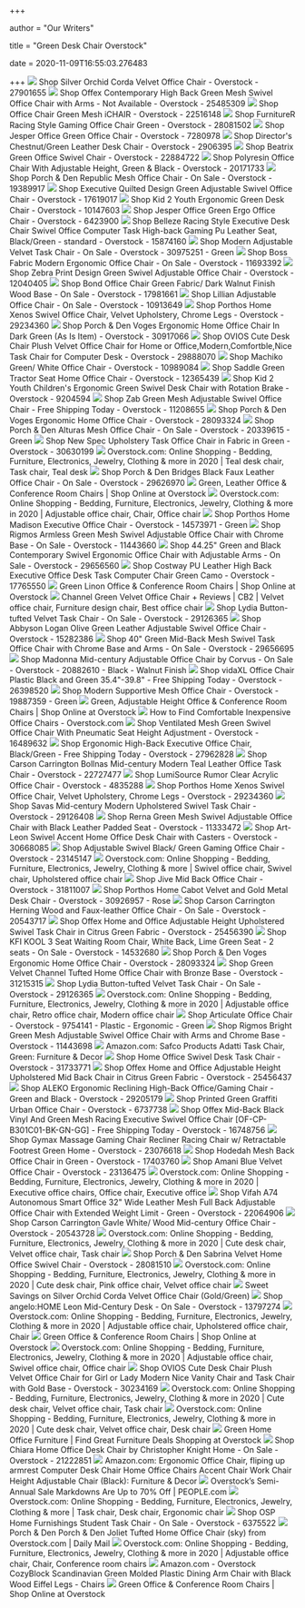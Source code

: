 +++
        
author = "Our Writers"
        
title = "Green Desk Chair Overstock"
        
date = 2020-11-09T16:55:03.276483
        
+++
[ ![](https://ak1.ostkcdn.com/images/products/27901655/M64-FLOCK-Office-Chair-in-Velvet-09d62d25-14c4-4dbe-ba10-7cb016ae0026.jpg)](https://ak1.ostkcdn.com/images/products/27901655/M64-FLOCK-Office-Chair-in-Velvet-09d62d25-14c4-4dbe-ba10-7cb016ae0026.jpg) Shop Silver Orchid Corda Velvet Office Chair - Overstock - 27901655
[ ![](https://ak1.ostkcdn.com/images/products/is/images/direct/705722b2100dab757dc069c4521f300acaa13e44/Offex-Contemporary-High-Back-Green-Mesh-Swivel-Office-Chair-with-Arms.jpg?impolicy=medium)](https://ak1.ostkcdn.com/images/products/is/images/direct/705722b2100dab757dc069c4521f300acaa13e44/Offex-Contemporary-High-Back-Green-Mesh-Swivel-Office-Chair-with-Arms.jpg?impolicy=medium) Shop Offex Contemporary High Back Green Mesh Swivel Office Chair with Arms  - Not Available - Overstock - 25485309
[ ![](https://ak1.ostkcdn.com/images/products/22516148/Office-Chair-Green-Mesh-iCHAIR-e502c52a-81c7-439e-9c16-52c5c0531884_600.jpg?impolicy=medium)](https://ak1.ostkcdn.com/images/products/22516148/Office-Chair-Green-Mesh-iCHAIR-e502c52a-81c7-439e-9c16-52c5c0531884_600.jpg?impolicy=medium) Shop Office Chair Green Mesh iCHAIR - Overstock - 22516148
[ ![](https://ak1.ostkcdn.com/images/products/28081502/FurnitureR-Racing-Style-Gaming-Office-Chair-Green-5225ed0b-c19e-4d0f-ab67-5b83c67ed126_600.jpg?impolicy=medium)](https://ak1.ostkcdn.com/images/products/28081502/FurnitureR-Racing-Style-Gaming-Office-Chair-Green-5225ed0b-c19e-4d0f-ab67-5b83c67ed126_600.jpg?impolicy=medium) Shop FurnitureR Racing Style Gaming Office Chair Green - Overstock -  28081502
[ ![](https://ak1.ostkcdn.com/images/products/7280978/Jesper-Office-Green-Office-Chair-0994b3c4-b69a-4c19-a1f2-4b375b59a792_600.jpg?impolicy=medium)](https://ak1.ostkcdn.com/images/products/7280978/Jesper-Office-Green-Office-Chair-0994b3c4-b69a-4c19-a1f2-4b375b59a792_600.jpg?impolicy=medium) Shop Jesper Office Green Office Chair - Overstock - 7280978
[ ![](https://ak1.ostkcdn.com/images/products/P11076448.jpg?impolicy=medium)](https://ak1.ostkcdn.com/images/products/P11076448.jpg?impolicy=medium) Shop Director's Chestnut/Green Leather Desk Chair - Overstock - 2906395
[ ![](https://ak1.ostkcdn.com/images/products/is/images/direct/f16b4f0e61092d2e0091858e633ffc6ea4357b45/Beatrix-Green-Office-Swivel-Chair.jpg?impolicy=medium)](https://ak1.ostkcdn.com/images/products/is/images/direct/f16b4f0e61092d2e0091858e633ffc6ea4357b45/Beatrix-Green-Office-Swivel-Chair.jpg?impolicy=medium) Shop Beatrix Green Office Swivel Chair - Overstock - 22884722
[ ![](https://ak1.ostkcdn.com/images/products/20171733/Polyresin-Office-Chair-With-Adjustable-Height-Green-Black-9b030850-dcf6-463c-930b-78dd58a38083_600.jpg?impolicy=medium)](https://ak1.ostkcdn.com/images/products/20171733/Polyresin-Office-Chair-With-Adjustable-Height-Green-Black-9b030850-dcf6-463c-930b-78dd58a38083_600.jpg?impolicy=medium) Shop Polyresin Office Chair With Adjustable Height, Green & Black -  Overstock - 20171733
[ ![](https://ak1.ostkcdn.com/images/products/19389917/Porch-Den-Republic-Mesh-Office-Chair-4662a26f-81f0-4a64-abdc-00f761686b37_600.jpg?impolicy=medium)](https://ak1.ostkcdn.com/images/products/19389917/Porch-Den-Republic-Mesh-Office-Chair-4662a26f-81f0-4a64-abdc-00f761686b37_600.jpg?impolicy=medium) Shop Porch & Den Republic Mesh Office Chair - On Sale - Overstock - 19389917
[ ![](https://ak1.ostkcdn.com/images/products/17619017/Executive-Quilted-Design-Green-Adjustable-Swivel-Office-Chair-89278fe5-bf3f-431b-a441-428fa5271e0b_600.jpg?impolicy=medium)](https://ak1.ostkcdn.com/images/products/17619017/Executive-Quilted-Design-Green-Adjustable-Swivel-Office-Chair-89278fe5-bf3f-431b-a441-428fa5271e0b_600.jpg?impolicy=medium) Shop Executive Quilted Design Green Adjustable Swivel Office Chair -  Overstock - 17619017
[ ![](https://ak1.ostkcdn.com/images/products/10147603/Ergonomic-Kids-Memory-Foam-Green-Desk-Chair-62d6affc-3f5a-4b94-9d2e-70db5a4337b4_600.jpg?impolicy=medium)](https://ak1.ostkcdn.com/images/products/10147603/Ergonomic-Kids-Memory-Foam-Green-Desk-Chair-62d6affc-3f5a-4b94-9d2e-70db5a4337b4_600.jpg?impolicy=medium) Shop Kid 2 Youth Ergonomic Green Desk Chair - Overstock - 10147603
[ ![](https://ak1.ostkcdn.com/images/products/6423900/Jesper-Office-Green-Ergo-Office-Chair-4f14111f-6f7b-48b1-ab5d-37f71920f506_600.jpg?impolicy=medium)](https://ak1.ostkcdn.com/images/products/6423900/Jesper-Office-Green-Ergo-Office-Chair-4f14111f-6f7b-48b1-ab5d-37f71920f506_600.jpg?impolicy=medium) Shop Jesper Office Green Ergo Office Chair - Overstock - 6423900
[ ![](https://ak1.ostkcdn.com/images/products/is/images/direct/52d85f753ad1682f6eba187bb9b7e6bcd1b7f218/Belleze-Racing-Style-Executive-Desk-Chair-Swivel-Office-Computer-Task-High-back-Gaming-Pu-Leather-Seat%2C-Black-Green.jpg?impolicy=medium)](https://ak1.ostkcdn.com/images/products/is/images/direct/52d85f753ad1682f6eba187bb9b7e6bcd1b7f218/Belleze-Racing-Style-Executive-Desk-Chair-Swivel-Office-Computer-Task-High-back-Gaming-Pu-Leather-Seat%2C-Black-Green.jpg?impolicy=medium) Shop Belleze Racing Style Executive Desk Chair Swivel Office Computer Task  High-back Gaming Pu Leather Seat, Black/Green - standard - Overstock -  15874160
[ ![](https://ak1.ostkcdn.com/images/products/is/images/direct/930c3974d8ae012c164dd4842fc4d534880086a3/Modern-Adjustable-Velvet-Task-Chair.jpg?impolicy=medium)](https://ak1.ostkcdn.com/images/products/is/images/direct/930c3974d8ae012c164dd4842fc4d534880086a3/Modern-Adjustable-Velvet-Task-Chair.jpg?impolicy=medium) Shop Modern Adjustable Velvet Task Chair - On Sale - Overstock - 30975251 -  Green
[ ![](https://ak1.ostkcdn.com/images/products/11693392/Boss-Fabric-Modern-Ergonomic-Office-Chair-501ceb14-b333-4dbf-8eaf-8012d4b68ec5.jpg)](https://ak1.ostkcdn.com/images/products/11693392/Boss-Fabric-Modern-Ergonomic-Office-Chair-501ceb14-b333-4dbf-8eaf-8012d4b68ec5.jpg) Shop Boss Fabric Modern Ergonomic Office Chair - On Sale - Overstock -  11693392
[ ![](https://ak1.ostkcdn.com/images/products/12040405/Zebra-Print-Design-Green-Swivel-Adjustable-Office-Chair-52633569-5c26-4181-af04-3722691890d4_600.jpg?impolicy=medium)](https://ak1.ostkcdn.com/images/products/12040405/Zebra-Print-Design-Green-Swivel-Adjustable-Office-Chair-52633569-5c26-4181-af04-3722691890d4_600.jpg?impolicy=medium) Shop Zebra Print Design Green Swivel Adjustable Office Chair - Overstock -  12040405
[ ![](https://ak1.ostkcdn.com/images/products/17981661/Bond-Office-Chair-Green-Dark-Walnut-Wood-Base-N-A-95be7bfc-c0bb-4733-ab87-3aa090200f73_600.jpg?impolicy=medium)](https://ak1.ostkcdn.com/images/products/17981661/Bond-Office-Chair-Green-Dark-Walnut-Wood-Base-N-A-95be7bfc-c0bb-4733-ab87-3aa090200f73_600.jpg?impolicy=medium) Shop Bond Office Chair Green Fabric/ Dark Walnut Finish Wood Base - On Sale  - Overstock - 17981661
[ ![](https://ak1.ostkcdn.com/images/products/10913649/Lillian-Adjustable-Office-Chair-4d399b4f-136f-4817-8cd5-8e03ef3440bc_600.jpg?impolicy=medium)](https://ak1.ostkcdn.com/images/products/10913649/Lillian-Adjustable-Office-Chair-4d399b4f-136f-4817-8cd5-8e03ef3440bc_600.jpg?impolicy=medium) Shop Lillian Adjustable Office Chair - On Sale - Overstock - 10913649
[ ![](https://ak1.ostkcdn.com/images/products/is/images/direct/00c889ff826c869ec444c89244fb2022391222d6/Porthos-Home-Xenos-Swivel-Office-Chair%2C-Velvet-Upholstery%2C-Chrome-Legs.jpg)](https://ak1.ostkcdn.com/images/products/is/images/direct/00c889ff826c869ec444c89244fb2022391222d6/Porthos-Home-Xenos-Swivel-Office-Chair%2C-Velvet-Upholstery%2C-Chrome-Legs.jpg) Shop Porthos Home Xenos Swivel Office Chair, Velvet Upholstery, Chrome Legs  - Overstock - 29234360
[ ![](https://ak1.ostkcdn.com/images/products/30917066/Porch-Den-Voges-Ergonomic-Home-Office-Chair-In-Dark-Green-As-Is-Item-446c7e4c-0127-44ff-8672-34d3294215e1_600.jpg?impolicy=medium)](https://ak1.ostkcdn.com/images/products/30917066/Porch-Den-Voges-Ergonomic-Home-Office-Chair-In-Dark-Green-As-Is-Item-446c7e4c-0127-44ff-8672-34d3294215e1_600.jpg?impolicy=medium) Shop Porch & Den Voges Ergonomic Home Office Chair In Dark Green (As Is  Item) - Overstock - 30917066
[ ![](https://ak1.ostkcdn.com/images/products/29888070/OVIOS-Cute-Desk-Chair-Plush-Velvet-Office-Chair-for-Home-or-Office-Modern-Comfortble-Nice-Task-Chair-for-Computer-Desk-5b163ac8-1008-410f-bf59-e3ac895c0bca_600.jpg?impolicy=medium)](https://ak1.ostkcdn.com/images/products/29888070/OVIOS-Cute-Desk-Chair-Plush-Velvet-Office-Chair-for-Home-or-Office-Modern-Comfortble-Nice-Task-Chair-for-Computer-Desk-5b163ac8-1008-410f-bf59-e3ac895c0bca_600.jpg?impolicy=medium) Shop OVIOS Cute Desk Chair Plush Velvet Office Chair for Home or Office,Modern,Comfortble,Nice  Task Chair for Computer Desk - Overstock - 29888070
[ ![](https://ak1.ostkcdn.com/images/products/10989084/Machiko-Office-Chair-Green-White-a5e3f133-4f82-4a39-8836-21c251882bd4_600.jpg?impolicy=medium)](https://ak1.ostkcdn.com/images/products/10989084/Machiko-Office-Chair-Green-White-a5e3f133-4f82-4a39-8836-21c251882bd4_600.jpg?impolicy=medium) Shop Machiko Green/ White Office Chair - Overstock - 10989084
[ ![](https://ak1.ostkcdn.com/images/products/12365439/Saddle-Green-Home-Office-Chair-with-Tractor-Seat-bbdc2ad8-ee85-4611-bc77-7b3a13624887_600.jpg?impolicy=medium)](https://ak1.ostkcdn.com/images/products/12365439/Saddle-Green-Home-Office-Chair-with-Tractor-Seat-bbdc2ad8-ee85-4611-bc77-7b3a13624887_600.jpg?impolicy=medium) Shop Saddle Green Tractor Seat Home Office Chair - Overstock - 12365439
[ ![](https://ak1.ostkcdn.com/images/products/9204594/Kids-2-Youth-Kids-Adjustable-Ergonomic-Swivel-Chair-ca0553ea-3c17-4c65-bb4b-3f67b8ba0623_600.jpg?impolicy=medium)](https://ak1.ostkcdn.com/images/products/9204594/Kids-2-Youth-Kids-Adjustable-Ergonomic-Swivel-Chair-ca0553ea-3c17-4c65-bb4b-3f67b8ba0623_600.jpg?impolicy=medium) Shop Kid 2 Youth Children's Ergonomic Green Swivel Desk Chair with Rotation  Brake - Overstock - 9204594
[ ![](https://ak1.ostkcdn.com/images/products/11208655/Zab-Green-Mesh-Adjustable-Swivel-Office-Chair-6bb46aaf-d72f-4a2b-9b68-ee719781e8d5_600.jpg?impolicy=medium)](https://ak1.ostkcdn.com/images/products/11208655/Zab-Green-Mesh-Adjustable-Swivel-Office-Chair-6bb46aaf-d72f-4a2b-9b68-ee719781e8d5_600.jpg?impolicy=medium) Shop Zab Green Mesh Adjustable Swivel Office Chair - Free Shipping Today -  Overstock - 11208655
[ ![](https://ak1.ostkcdn.com/images/products/is/images/direct/fa27431be5f5850e1d9e1d5adbbda2fa9962445a/Porch-%26-Den-Voges-Ergonomic-Home-Office-Chair.jpg)](https://ak1.ostkcdn.com/images/products/is/images/direct/fa27431be5f5850e1d9e1d5adbbda2fa9962445a/Porch-%26-Den-Voges-Ergonomic-Home-Office-Chair.jpg) Shop Porch & Den Voges Ergonomic Home Office Chair - Overstock - 28093324
[ ![](https://ak1.ostkcdn.com/images/products/is/images/direct/ff3ac62178659153558342676a129bfc954ad354/Porch-%26-Den-Alturas-Mesh-Office-Chair.jpg?impolicy=medium)](https://ak1.ostkcdn.com/images/products/is/images/direct/ff3ac62178659153558342676a129bfc954ad354/Porch-%26-Den-Alturas-Mesh-Office-Chair.jpg?impolicy=medium) Shop Porch & Den Alturas Mesh Office Chair - On Sale - Overstock - 20339615  - Green
[ ![](https://ak1.ostkcdn.com/images/products/30630199/New-Spec-Upholstery-Task-Office-Chair-In-Fabric-In-Green-N-A-65b3b818-2200-4d59-a88c-64205e833327_600.jpg?impolicy=medium)](https://ak1.ostkcdn.com/images/products/30630199/New-Spec-Upholstery-Task-Office-Chair-In-Fabric-In-Green-N-A-65b3b818-2200-4d59-a88c-64205e833327_600.jpg?impolicy=medium) Shop New Spec Upholstery Task Office Chair in Fabric in Green - Overstock -  30630199
[ ![](https://i.pinimg.com/474x/fa/f9/a1/faf9a1c713fa8b3dfb9d770e092f69c2.jpg)](https://i.pinimg.com/474x/fa/f9/a1/faf9a1c713fa8b3dfb9d770e092f69c2.jpg) Overstock.com: Online Shopping - Bedding, Furniture, Electronics, Jewelry,  Clothing & more in 2020 | Teal desk chair, Task chair, Teal desk
[ ![](https://ak1.ostkcdn.com/images/products/29626970/Milton-Green-Stars-Faux-Leather-Office-Chair-Black-e03f52b0-3c11-4e67-9a9a-2b55d38e8f21_600.jpg?impolicy=medium)](https://ak1.ostkcdn.com/images/products/29626970/Milton-Green-Stars-Faux-Leather-Office-Chair-Black-e03f52b0-3c11-4e67-9a9a-2b55d38e8f21_600.jpg?impolicy=medium) Shop Porch & Den Bridges Black Faux Leather Office Chair - On Sale -  Overstock - 29626970
[ ![](https://ak1.ostkcdn.com/images/products/is/images/direct/0eb455895eee6dc028d8529a62f8affa49246350/OVIOS-Office-Chair%2CVelvet-Accent-Chair%2CHome-Office-or-Conference.Swivel-Desk-Chair.jpg?imwidth=200&impolicy=medium)](https://ak1.ostkcdn.com/images/products/is/images/direct/0eb455895eee6dc028d8529a62f8affa49246350/OVIOS-Office-Chair%2CVelvet-Accent-Chair%2CHome-Office-or-Conference.Swivel-Desk-Chair.jpg?imwidth=200&impolicy=medium) Green, Leather Office & Conference Room Chairs | Shop Online at Overstock
[ ![](https://i.pinimg.com/originals/8e/73/e2/8e73e2ffe119b332c8f0f3176f70692c.jpg)](https://i.pinimg.com/originals/8e/73/e2/8e73e2ffe119b332c8f0f3176f70692c.jpg) Overstock.com: Online Shopping - Bedding, Furniture, Electronics, Jewelry,  Clothing & more in 2020 | Adjustable office chair, Chair, Office chair
[ ![](https://ak1.ostkcdn.com/images/products/is/images/direct/c75de230ccf636a681fe16082f3f755a52e0b4e9/Porthos-Home-Madison-Executive-Office-Chair.jpg?impolicy=medium)](https://ak1.ostkcdn.com/images/products/is/images/direct/c75de230ccf636a681fe16082f3f755a52e0b4e9/Porthos-Home-Madison-Executive-Office-Chair.jpg?impolicy=medium) Shop Porthos Home Madison Executive Office Chair - Overstock - 14573971 -  Green
[ ![](https://ak1.ostkcdn.com/images/products/11443660/Rigmos-Armless-Green-Mesh-Swivel-Adjustable-Office-Chair-with-Chrome-Base-0c71d029-13c1-4789-979c-e8d3dd38310d_600.jpg?impolicy=medium)](https://ak1.ostkcdn.com/images/products/11443660/Rigmos-Armless-Green-Mesh-Swivel-Adjustable-Office-Chair-with-Chrome-Base-0c71d029-13c1-4789-979c-e8d3dd38310d_600.jpg?impolicy=medium) Shop Rigmos Armless Green Mesh Swivel Adjustable Office Chair with Chrome  Base - On Sale - Overstock - 11443660
[ ![](https://ak1.ostkcdn.com/images/products/is/images/direct/7102ee7c902cb367e3e06abd4f21592b66593c3f/43.500%22-Green-Mid-Back-Mesh-Multifunction-Executive-Swivel-Ergonomic-Office-Chair-with-Adjustable-Arms.jpg?impolicy=medium)](https://ak1.ostkcdn.com/images/products/is/images/direct/7102ee7c902cb367e3e06abd4f21592b66593c3f/43.500%22-Green-Mid-Back-Mesh-Multifunction-Executive-Swivel-Ergonomic-Office-Chair-with-Adjustable-Arms.jpg?impolicy=medium) Shop 44.25" Green and Black Contemporary Swivel Ergonomic Office Chair with  Adjustable Arms - On Sale - Overstock - 29656560
[ ![](https://ak1.ostkcdn.com/images/products/is/images/direct/647d946dfdee8d3c21c7a6f6fe3cffb18a0aec0e/Costway-PU-Leather-High-Back-Executive-Office-Desk-Task-Computer-Chair-Green-Camo.jpg?impolicy=medium)](https://ak1.ostkcdn.com/images/products/is/images/direct/647d946dfdee8d3c21c7a6f6fe3cffb18a0aec0e/Costway-PU-Leather-High-Back-Executive-Office-Desk-Task-Computer-Chair-Green-Camo.jpg?impolicy=medium) Shop Costway PU Leather High Back Executive Office Desk Task Computer Chair  Green Camo - Overstock - 17765550
[ ![](https://ak1.ostkcdn.com/images/products/20229416/Pamela-Office-Chair-d68ac77f-5c85-4ce6-802b-9e4c27237419_600.jpg?imwidth=480&impolicy=medium)](https://ak1.ostkcdn.com/images/products/20229416/Pamela-Office-Chair-d68ac77f-5c85-4ce6-802b-9e4c27237419_600.jpg?imwidth=480&impolicy=medium) Green Linon Office & Conference Room Chairs | Shop Online at Overstock
[ ![](https://i.pinimg.com/736x/67/41/12/674112a0a564cd1734c4812cc69047f9.jpg)](https://i.pinimg.com/736x/67/41/12/674112a0a564cd1734c4812cc69047f9.jpg) Channel Green Velvet Office Chair + Reviews | CB2 | Velvet office chair,  Furniture design chair, Best office chair
[ ![](https://ak1.ostkcdn.com/images/products/is/images/direct/244bc7eec62678971e921e61cd588d883d8373ef/Lydia-Task-Chair.jpg?impolicy=medium)](https://ak1.ostkcdn.com/images/products/is/images/direct/244bc7eec62678971e921e61cd588d883d8373ef/Lydia-Task-Chair.jpg?impolicy=medium) Shop Lydia Button-tufted Velvet Task Chair - On Sale - Overstock - 29126365
[ ![](https://ak1.ostkcdn.com/images/products/15282386/Abbyson-Logan-Olive-Green-Leather-Adjustable-Swivel-Office-Chair-d2843013-9ab6-4a4a-8304-31ce3b1a0fa7_600.jpg?impolicy=medium)](https://ak1.ostkcdn.com/images/products/15282386/Abbyson-Logan-Olive-Green-Leather-Adjustable-Swivel-Office-Chair-d2843013-9ab6-4a4a-8304-31ce3b1a0fa7_600.jpg?impolicy=medium) Shop Abbyson Logan Olive Green Leather Adjustable Swivel Office Chair -  Overstock - 15282386
[ ![](https://ak1.ostkcdn.com/images/products/is/images/direct/3d4cd85ab24d48bbd9cd10ec1cdd7b9e637f78a6/40%22-Green-Mesh-Elegant-Mid-Back-Design-Swivel-Comfortable-Office-Chair-with-Chrome-Base-and-Arms.jpg?impolicy=medium)](https://ak1.ostkcdn.com/images/products/is/images/direct/3d4cd85ab24d48bbd9cd10ec1cdd7b9e637f78a6/40%22-Green-Mesh-Elegant-Mid-Back-Design-Swivel-Comfortable-Office-Chair-with-Chrome-Base-and-Arms.jpg?impolicy=medium) Shop 40" Green Mid-Back Mesh Swivel Task Office Chair with Chrome Base and  Arms - On Sale - Overstock - 29656695
[ ![](https://ak1.ostkcdn.com/images/products/is/images/direct/26bede66cb26dbf992866f2e1309c0dcc9cb2820/Madonna-Mid-century-Adjustable-Office-Chair-by-Corvus.jpg?impolicy=medium)](https://ak1.ostkcdn.com/images/products/is/images/direct/26bede66cb26dbf992866f2e1309c0dcc9cb2820/Madonna-Mid-century-Adjustable-Office-Chair-by-Corvus.jpg?impolicy=medium) Shop Madonna Mid-century Adjustable Office Chair by Corvus - On Sale -  Overstock - 20882610 - Black - Walnut Finish
[ ![](https://ak1.ostkcdn.com/images/products/is/images/direct/cd3d8e117a5f7c7cf5dcfb5c6d97f1bd85a29bda/vidaXL-Office-Chair-Plastic-Black-and-Green-35.4%22-39.8%22.jpg?impolicy=medium)](https://ak1.ostkcdn.com/images/products/is/images/direct/cd3d8e117a5f7c7cf5dcfb5c6d97f1bd85a29bda/vidaXL-Office-Chair-Plastic-Black-and-Green-35.4%22-39.8%22.jpg?impolicy=medium) Shop vidaXL Office Chair Plastic Black and Green 35.4"-39.8" - Free  Shipping Today - Overstock - 26398520
[ ![](https://ak1.ostkcdn.com/images/products/19887359/Rainbow-Fabric-Lumbar-Support-Height-Adjustable-Office-Chair-d1b560ea-70da-4349-b720-0d3ae2c6a473_600.jpg?impolicy=medium)](https://ak1.ostkcdn.com/images/products/19887359/Rainbow-Fabric-Lumbar-Support-Height-Adjustable-Office-Chair-d1b560ea-70da-4349-b720-0d3ae2c6a473_600.jpg?impolicy=medium) Shop Modern Supportive Mesh Office Chair - Overstock - 19887359 - Green
[ ![](https://ak1.ostkcdn.com/images/products/19468713/Safavieh-Ember-Office-Chair-27.2-x-26.4-x-31.5-1abb3aad-40ca-4449-8762-4a0901f2aaf7_1000.jpg?imwidth=400&impolicy=medium)](https://ak1.ostkcdn.com/images/products/19468713/Safavieh-Ember-Office-Chair-27.2-x-26.4-x-31.5-1abb3aad-40ca-4449-8762-4a0901f2aaf7_1000.jpg?imwidth=400&impolicy=medium) Green, Adjustable Height Office & Conference Room Chairs | Shop Online at  Overstock
[ ![](https://guides.overstock.com/wp-content/uploads/2017/04/pin-60.jpg)](https://guides.overstock.com/wp-content/uploads/2017/04/pin-60.jpg) How to Find Comfortable Inexpensive Office Chairs - Overstock.com
[ ![](https://ak1.ostkcdn.com/images/products/16489632/Ventilated-Mesh-Green-Swivel-Office-Chair-With-Pneumatic-Seat-Height-Adjustment-4216fd09-9751-4aeb-ab17-33cade6fcdf4_600.jpg?impolicy=medium)](https://ak1.ostkcdn.com/images/products/16489632/Ventilated-Mesh-Green-Swivel-Office-Chair-With-Pneumatic-Seat-Height-Adjustment-4216fd09-9751-4aeb-ab17-33cade6fcdf4_600.jpg?impolicy=medium) Shop Ventilated Mesh Green Swivel Office Chair With Pneumatic Seat Height  Adjustment - Overstock - 16489632
[ ![](https://ak1.ostkcdn.com/images/products/27962828/Ergonomic-High-Back-Executive-Office-Chair-Black-Green-8ae75afa-e622-451e-8614-98f3691e6f8e_600.jpg?impolicy=medium)](https://ak1.ostkcdn.com/images/products/27962828/Ergonomic-High-Back-Executive-Office-Chair-Black-Green-8ae75afa-e622-451e-8614-98f3691e6f8e_600.jpg?impolicy=medium) Shop Ergonomic High-Back Executive Office Chair, Black/Green - Free  Shipping Today - Overstock - 27962828
[ ![](https://ak1.ostkcdn.com/images/products/is/images/direct/249d50fec51b75124562642864da8ad462759e6b/Carson-Carrington-Bollnas-Mid-century-Modern-Teal-Leather-Office-Task-Chair.jpg?impolicy=medium)](https://ak1.ostkcdn.com/images/products/is/images/direct/249d50fec51b75124562642864da8ad462759e6b/Carson-Carrington-Bollnas-Mid-century-Modern-Teal-Leather-Office-Task-Chair.jpg?impolicy=medium) Shop Carson Carrington Bollnas Mid-century Modern Teal Leather Office Task  Chair - Overstock - 22727477
[ ![](https://ak1.ostkcdn.com/images/products/4835288/LumiSource-Rumor-Clear-Acrylic-Office-Chair-N-A-81ca96fa-1e37-4e54-b59e-5e6a3bedd6e3.jpg)](https://ak1.ostkcdn.com/images/products/4835288/LumiSource-Rumor-Clear-Acrylic-Office-Chair-N-A-81ca96fa-1e37-4e54-b59e-5e6a3bedd6e3.jpg) Shop LumiSource Rumor Clear Acrylic Office Chair - Overstock - 4835288
[ ![](https://ak1.ostkcdn.com/images/products/is/images/direct/5f23aac7d042ddab49215dcdd9f0f274b44b3d63/Porthos-Home-Xenos-Swivel-Office-Chair%2C-Velvet-Upholstery%2C-Chrome-Legs.jpg?impolicy=medium)](https://ak1.ostkcdn.com/images/products/is/images/direct/5f23aac7d042ddab49215dcdd9f0f274b44b3d63/Porthos-Home-Xenos-Swivel-Office-Chair%2C-Velvet-Upholstery%2C-Chrome-Legs.jpg?impolicy=medium) Shop Porthos Home Xenos Swivel Office Chair, Velvet Upholstery, Chrome Legs  - Overstock - 29234360
[ ![](https://ak1.ostkcdn.com/images/products/is/images/direct/049f9697f88726774a4e4cf199457d8a454c6aa9/Savas-Task-Chair.jpg)](https://ak1.ostkcdn.com/images/products/is/images/direct/049f9697f88726774a4e4cf199457d8a454c6aa9/Savas-Task-Chair.jpg) Shop Savas Mid-century Modern Upholstered Swivel Task Chair - Overstock -  29126408
[ ![](https://ak1.ostkcdn.com/images/products/11333472/Rerna-Green-Mesh-Swivel-Adjustable-Office-Chair-with-Black-Leather-Padded-Seat-83ac8f50-6a10-4fdb-a7d4-f353d20f5f11_600.jpg?impolicy=medium)](https://ak1.ostkcdn.com/images/products/11333472/Rerna-Green-Mesh-Swivel-Adjustable-Office-Chair-with-Black-Leather-Padded-Seat-83ac8f50-6a10-4fdb-a7d4-f353d20f5f11_600.jpg?impolicy=medium) Shop Rerna Green Mesh Swivel Adjustable Office Chair with Black Leather  Padded Seat - Overstock - 11333472
[ ![](https://ak1.ostkcdn.com/images/products/is/images/direct/40b5e17f601af1febfabe20755ac151f409dbf1a/Art-Leon-Swivel-Accent-Home-Office-Desk-Chair-with-Casters.jpg?impolicy=medium)](https://ak1.ostkcdn.com/images/products/is/images/direct/40b5e17f601af1febfabe20755ac151f409dbf1a/Art-Leon-Swivel-Accent-Home-Office-Desk-Chair-with-Casters.jpg?impolicy=medium) Shop Art-Leon Swivel Accent Home Office Desk Chair with Casters - Overstock  - 30668085
[ ![](https://ak1.ostkcdn.com/images/products/23145147/Adjustable-Swivel-Black-Green-Gaming-Office-Chair-cc6525da-3e36-4d24-ac71-559fcf08867c_600.jpg?impolicy=medium)](https://ak1.ostkcdn.com/images/products/23145147/Adjustable-Swivel-Black-Green-Gaming-Office-Chair-cc6525da-3e36-4d24-ac71-559fcf08867c_600.jpg?impolicy=medium) Shop Adjustable Swivel Black/ Green Gaming Office Chair - Overstock -  23145147
[ ![](https://i.pinimg.com/originals/f6/99/f0/f699f0f9e18102a8f497b5467e770ff5.png)](https://i.pinimg.com/originals/f6/99/f0/f699f0f9e18102a8f497b5467e770ff5.png) Overstock.com: Online Shopping - Bedding, Furniture, Electronics, Jewelry,  Clothing & more | Swivel office chair, Swivel chair, Upholstered office  chair
[ ![](https://ak1.ostkcdn.com/images/products/is/images/direct/c99ef71a346a704bfb171999106f2c565b4aa0b7/Jive-Mid-Back-Office-Chair.jpg?impolicy=medium)](https://ak1.ostkcdn.com/images/products/is/images/direct/c99ef71a346a704bfb171999106f2c565b4aa0b7/Jive-Mid-Back-Office-Chair.jpg?impolicy=medium) Shop Jive Mid Back Office Chair - Overstock - 31811007
[ ![](https://ak1.ostkcdn.com/images/products/30926957/Porthos-Home-Cabot-Velvet-Desk-Chairs-Circular-Back-And-Gold-Legs-61a95ed1-4b32-4a8d-954d-d6118b8f99f2_600.jpg?impolicy=medium)](https://ak1.ostkcdn.com/images/products/30926957/Porthos-Home-Cabot-Velvet-Desk-Chairs-Circular-Back-And-Gold-Legs-61a95ed1-4b32-4a8d-954d-d6118b8f99f2_600.jpg?impolicy=medium) Shop Porthos Home Cabot Velvet and Gold Metal Desk Chair - Overstock -  30926957 - Rose
[ ![](https://ak1.ostkcdn.com/images/products/20543717/Carson-Carrington-Herning-Wood-and-Faux-leather-Office-Chair-49236f93-749d-4ff4-a744-d484a10ebeaf_600.jpg?impolicy=medium)](https://ak1.ostkcdn.com/images/products/20543717/Carson-Carrington-Herning-Wood-and-Faux-leather-Office-Chair-49236f93-749d-4ff4-a744-d484a10ebeaf_600.jpg?impolicy=medium) Shop Carson Carrington Herning Wood and Faux-leather Office Chair - On Sale  - Overstock - 20543717
[ ![](https://ak1.ostkcdn.com/images/products/is/images/direct/57d557f478c5abab7a43ac50e0425700cb851674/Offex-Home-and-Office-Adjustable-Height-Upholstered-Swivel-Task-Chair-in-Citrus-Green-Fabric.jpg?impolicy=medium)](https://ak1.ostkcdn.com/images/products/is/images/direct/57d557f478c5abab7a43ac50e0425700cb851674/Offex-Home-and-Office-Adjustable-Height-Upholstered-Swivel-Task-Chair-in-Citrus-Green-Fabric.jpg?impolicy=medium) Shop Offex Home and Office Adjustable Height Upholstered Swivel Task Chair  in Citrus Green Fabric - Overstock - 25456390
[ ![](https://ak1.ostkcdn.com/images/products/14532680/KOOL-3-Seat-Beam-Seating-White-Back-Lime-Green-Seat-c0c35e12-3bec-42f2-b51b-f248bc9c5a57_600.jpg?impolicy=medium)](https://ak1.ostkcdn.com/images/products/14532680/KOOL-3-Seat-Beam-Seating-White-Back-Lime-Green-Seat-c0c35e12-3bec-42f2-b51b-f248bc9c5a57_600.jpg?impolicy=medium) Shop KFI KOOL 3 Seat Waiting Room Chair, White Back, Lime Green Seat - 2  seats - On Sale - Overstock - 14532680
[ ![](https://ak1.ostkcdn.com/images/products/is/images/direct/83ff7a76fddad0027664ecd4e68f2ec4cf416c45/FurnitureR-Home-Office-Ergonomic-Task-Chair.jpg)](https://ak1.ostkcdn.com/images/products/is/images/direct/83ff7a76fddad0027664ecd4e68f2ec4cf416c45/FurnitureR-Home-Office-Ergonomic-Task-Chair.jpg) Shop Porch & Den Voges Ergonomic Home Office Chair - Overstock - 28093324
[ ![](https://ak1.ostkcdn.com/images/products/is/images/direct/54d85fbefbac8970b3a0aa5379018c9c4c145e08/Green-Velvet-Channel-Tufted-Home-Office-Chair-with-Bronze-Base.jpg?impolicy=medium)](https://ak1.ostkcdn.com/images/products/is/images/direct/54d85fbefbac8970b3a0aa5379018c9c4c145e08/Green-Velvet-Channel-Tufted-Home-Office-Chair-with-Bronze-Base.jpg?impolicy=medium) Shop Green Velvet Channel Tufted Home Office Chair with Bronze Base -  Overstock - 31215315
[ ![](https://ak1.ostkcdn.com/images/products/is/images/direct/8f382e4a909a5824a1975d2a1fb3ee52917c63e0/Lydia-Task-Chair.jpg?impolicy=medium)](https://ak1.ostkcdn.com/images/products/is/images/direct/8f382e4a909a5824a1975d2a1fb3ee52917c63e0/Lydia-Task-Chair.jpg?impolicy=medium) Shop Lydia Button-tufted Velvet Task Chair - On Sale - Overstock - 29126365
[ ![](https://i.pinimg.com/736x/a8/fa/8e/a8fa8e1d77abaf8e06cc5e1e04eed248.jpg)](https://i.pinimg.com/736x/a8/fa/8e/a8fa8e1d77abaf8e06cc5e1e04eed248.jpg) Overstock.com: Online Shopping - Bedding, Furniture, Electronics, Jewelry,  Clothing & more in 2020 | Adjustable office chair, Retro office chair,  Modern office chair
[ ![](https://ak1.ostkcdn.com/images/products/9754141/Articulate-Office-Chair-c5c9dbb2-0e98-473d-b590-b014268979e4_600.jpg?impolicy=medium)](https://ak1.ostkcdn.com/images/products/9754141/Articulate-Office-Chair-c5c9dbb2-0e98-473d-b590-b014268979e4_600.jpg?impolicy=medium) Shop Articulate Office Chair - Overstock - 9754141 - Plastic - Ergonomic -  Green
[ ![](https://ak1.ostkcdn.com/images/products/11443698/Rigmos-Bright-Green-Mesh-Adjustable-Swivel-Office-Chair-with-Arms-and-Chrome-Base-a69338ae-9063-4c52-925b-8a45a197c5fb_600.jpg?impolicy=medium)](https://ak1.ostkcdn.com/images/products/11443698/Rigmos-Bright-Green-Mesh-Adjustable-Swivel-Office-Chair-with-Arms-and-Chrome-Base-a69338ae-9063-4c52-925b-8a45a197c5fb_600.jpg?impolicy=medium) Shop Rigmos Bright Green Mesh Adjustable Swivel Office Chair with Arms and  Chrome Base - Overstock - 11443698
[ ![](https://images-na.ssl-images-amazon.com/images/I/71LVCbBTHfL._AC_SL1500_.jpg)](https://images-na.ssl-images-amazon.com/images/I/71LVCbBTHfL._AC_SL1500_.jpg) Amazon.com: Safco Products Adatti Task Chair, Green: Furniture & Decor
[ ![](https://ak1.ostkcdn.com/images/products/is/images/direct/679f156b411538bb3f8f534814f2d41947d6f0d2/Home-Office-Swivel-Desk-Task-Chair.jpg?impolicy=medium)](https://ak1.ostkcdn.com/images/products/is/images/direct/679f156b411538bb3f8f534814f2d41947d6f0d2/Home-Office-Swivel-Desk-Task-Chair.jpg?impolicy=medium) Shop Home Office Swivel Desk Task Chair - Overstock - 31733771
[ ![](https://ak1.ostkcdn.com/images/products/is/images/direct/b05a8d7dcf0ec8647901d71c6e0dab61bce74699/Offex-Home-and-Office-Adjustable-Height-Upholstered-Mid-Back-Chair-in-Citrus-Green-Fabric.jpg?impolicy=medium)](https://ak1.ostkcdn.com/images/products/is/images/direct/b05a8d7dcf0ec8647901d71c6e0dab61bce74699/Offex-Home-and-Office-Adjustable-Height-Upholstered-Mid-Back-Chair-in-Citrus-Green-Fabric.jpg?impolicy=medium) Shop Offex Home and Office Adjustable Height Upholstered Mid Back Chair in  Citrus Green Fabric - Overstock - 25456437
[ ![](https://ak1.ostkcdn.com/images/products/29205179/ALEKO-Ergonomic-Reclining-High-Back-Office-Gaming-Chair-Green-and-Black-0b60344f-43bd-41c1-86fb-f5bf1a174355_600.jpg?impolicy=medium)](https://ak1.ostkcdn.com/images/products/29205179/ALEKO-Ergonomic-Reclining-High-Back-Office-Gaming-Chair-Green-and-Black-0b60344f-43bd-41c1-86fb-f5bf1a174355_600.jpg?impolicy=medium) Shop ALEKO Ergonomic Reclining High-Back Office/Gaming Chair - Green and  Black - Overstock - 29205179
[ ![](https://ak1.ostkcdn.com/images/products/79/787/P14283314.jpg)](https://ak1.ostkcdn.com/images/products/79/787/P14283314.jpg) Shop Printed Green Graffiti Urban Office Chair - Overstock - 6737738
[ ![](https://ak1.ostkcdn.com/images/products/16748756/Offex-Mid-Back-Black-Vinyl-And-Green-Mesh-Racing-Executive-Swivel-Office-Chair-OF-CP-B301C01-BK-GN-GG-f11407b5-1203-43ca-96bb-aa790c2b0c1a_600.jpg?impolicy=medium)](https://ak1.ostkcdn.com/images/products/16748756/Offex-Mid-Back-Black-Vinyl-And-Green-Mesh-Racing-Executive-Swivel-Office-Chair-OF-CP-B301C01-BK-GN-GG-f11407b5-1203-43ca-96bb-aa790c2b0c1a_600.jpg?impolicy=medium) Shop Offex Mid-Back Black Vinyl And Green Mesh Racing Executive Swivel  Office Chair [OF-CP-B301C01-BK-GN-GG] - Free Shipping Today - Overstock -  16748756
[ ![](https://ak1.ostkcdn.com/images/products/is/images/direct/f65bc95eca1c965e8d8c0a9eebe058f10053a0ce/Gymax-Office-Home-Racing-Style-Executive-High-Back-Gaming-Chair-W--Ottoman.jpg?impolicy=medium)](https://ak1.ostkcdn.com/images/products/is/images/direct/f65bc95eca1c965e8d8c0a9eebe058f10053a0ce/Gymax-Office-Home-Racing-Style-Executive-High-Back-Gaming-Chair-W--Ottoman.jpg?impolicy=medium) Shop Gymax Massage Gaming Chair Recliner Racing Chair w/ Retractable  Footrest Green Home - Overstock - 23076618
[ ![](https://ak1.ostkcdn.com/images/products/17403760/Hodedah-Mesh-Back-Office-Chair-in-Green-f62ddf4a-f611-4f81-9c56-573adbbe506e_600.jpg?impolicy=medium)](https://ak1.ostkcdn.com/images/products/17403760/Hodedah-Mesh-Back-Office-Chair-in-Green-f62ddf4a-f611-4f81-9c56-573adbbe506e_600.jpg?impolicy=medium) Shop Hodedah Mesh Back Office Chair in Green - Overstock - 17403760
[ ![](https://ak1.ostkcdn.com/images/products/23136475/Amani-Blue-Velvet-Office-Chair-with-Golden-Metal-Base-6f7b0642-9037-4388-9166-673743b9882b.jpg)](https://ak1.ostkcdn.com/images/products/23136475/Amani-Blue-Velvet-Office-Chair-with-Golden-Metal-Base-6f7b0642-9037-4388-9166-673743b9882b.jpg) Shop Amani Blue Velvet Office Chair - Overstock - 23136475
[ ![](https://i.pinimg.com/originals/39/8b/6e/398b6e14f663e309ea9dbe66a8f316c3.png)](https://i.pinimg.com/originals/39/8b/6e/398b6e14f663e309ea9dbe66a8f316c3.png) Overstock.com: Online Shopping - Bedding, Furniture, Electronics, Jewelry,  Clothing & more in 2020 | Executive office chairs, Office chair, Executive  office
[ ![](https://ak1.ostkcdn.com/images/products/is/images/direct/7c97421d84585aa66c4aef6494be389e0e7930de/Vifah-A74-Autonomous-Smart-Office-32%22-Wide-Leather-Mesh-Full-Back-Adjustable-Office-Chair-with-Extended-Weight-Limit.jpg?impolicy=medium)](https://ak1.ostkcdn.com/images/products/is/images/direct/7c97421d84585aa66c4aef6494be389e0e7930de/Vifah-A74-Autonomous-Smart-Office-32%22-Wide-Leather-Mesh-Full-Back-Adjustable-Office-Chair-with-Extended-Weight-Limit.jpg?impolicy=medium) Shop Vifah A74 Autonomous Smart Office 32" Wide Leather Mesh Full Back  Adjustable Office Chair with Extended Weight Limit - Green - Overstock -  22064906
[ ![](https://ak1.ostkcdn.com/images/products/is/images/direct/eed16a01e6bfc9615846ba8d7c247d3ed6bdffb7/Carson-Carrington-Gavle-White--Wood-Mid-century-Office-Chair.jpg)](https://ak1.ostkcdn.com/images/products/is/images/direct/eed16a01e6bfc9615846ba8d7c247d3ed6bdffb7/Carson-Carrington-Gavle-White--Wood-Mid-century-Office-Chair.jpg) Shop Carson Carrington Gavle White/ Wood Mid-century Office Chair -  Overstock - 20543728
[ ![](https://i.pinimg.com/736x/bb/bf/0a/bbbf0ac6d0bbe021ccacd041cb4a2714.jpg)](https://i.pinimg.com/736x/bb/bf/0a/bbbf0ac6d0bbe021ccacd041cb4a2714.jpg) Overstock.com: Online Shopping - Bedding, Furniture, Electronics, Jewelry,  Clothing & more in 2020 | Cute desk chair, Velvet office chair, Task chair
[ ![](https://ak1.ostkcdn.com/images/products/is/images/direct/255e318957c6e7b39c8fffe3f7014954dc07edbe/Porch-%26-Den-Sabrina-Velvet-Home-Office-Swivel-Chair.jpg?impolicy=medium)](https://ak1.ostkcdn.com/images/products/is/images/direct/255e318957c6e7b39c8fffe3f7014954dc07edbe/Porch-%26-Den-Sabrina-Velvet-Home-Office-Swivel-Chair.jpg?impolicy=medium) Shop Porch & Den Sabrina Velvet Home Office Swivel Chair - Overstock -  28081510
[ ![](https://i.pinimg.com/736x/8e/d0/ef/8ed0ef2c15c7db1a3b61bbf0c2421060.jpg)](https://i.pinimg.com/736x/8e/d0/ef/8ed0ef2c15c7db1a3b61bbf0c2421060.jpg) Overstock.com: Online Shopping - Bedding, Furniture, Electronics, Jewelry,  Clothing & more in 2020 | Cute desk chair, Pink office chair, Velvet office  chair
[ ![](https://images.prod.meredith.com/product/a71b23d1891a322b4c054aeb656c7c6f/1577095398711/l/m64-flock-office-chair-in-velvet-gold-green)](https://images.prod.meredith.com/product/a71b23d1891a322b4c054aeb656c7c6f/1577095398711/l/m64-flock-office-chair-in-velvet-gold-green) Sweet Savings on Silver Orchid Corda Velvet Office Chair (Gold/Green)
[ ![](https://ak1.ostkcdn.com/images/products/13797274/angelo-HOME-Leon-Mid-Century-Desk-730cdbdc-d799-46ab-939d-8b9683a344ee_1000.jpg)](https://ak1.ostkcdn.com/images/products/13797274/angelo-HOME-Leon-Mid-Century-Desk-730cdbdc-d799-46ab-939d-8b9683a344ee_1000.jpg) Shop angelo:HOME Leon Mid-Century Desk - On Sale - Overstock - 13797274
[ ![](https://i.pinimg.com/736x/96/b6/53/96b653312fe46ba6ec8c724811cea681.jpg)](https://i.pinimg.com/736x/96/b6/53/96b653312fe46ba6ec8c724811cea681.jpg) Overstock.com: Online Shopping - Bedding, Furniture, Electronics, Jewelry,  Clothing & more in 2020 | Adjustable office chair, Upholstered office chair,  Chair
[ ![](https://ak1.ostkcdn.com/images/products/is/images/direct/0192f46355bee6cd5b7c0127b51d4b81f6782a1e/RESPAWN-110-Racing-Style-Gaming-Chair---Reclining-Ergonomic-Leather-Chair-with-Footrest%2C-Office-or-Gaming-Chair-%28RSP-110%29.jpg?imwidth=200&impolicy=medium)](https://ak1.ostkcdn.com/images/products/is/images/direct/0192f46355bee6cd5b7c0127b51d4b81f6782a1e/RESPAWN-110-Racing-Style-Gaming-Chair---Reclining-Ergonomic-Leather-Chair-with-Footrest%2C-Office-or-Gaming-Chair-%28RSP-110%29.jpg?imwidth=200&impolicy=medium) Green Office & Conference Room Chairs | Shop Online at Overstock
[ ![](https://i.pinimg.com/736x/52/18/10/5218103c32fa3f3fde789bdea53921a9.jpg)](https://i.pinimg.com/736x/52/18/10/5218103c32fa3f3fde789bdea53921a9.jpg) Overstock.com: Online Shopping - Bedding, Furniture, Electronics, Jewelry,  Clothing & more in 2020 | Adjustable office chair, Swivel office chair, Office  chair
[ ![](https://ak1.ostkcdn.com/images/products/is/images/direct/4a97cd19932c74d040858338519039bbda81214f/OVIOS-Office-Chair%2CVelvet-Accent-Chair%2CHome-Office-or-Conference.Swivel-Desk-Chair.jpg?impolicy=medium)](https://ak1.ostkcdn.com/images/products/is/images/direct/4a97cd19932c74d040858338519039bbda81214f/OVIOS-Office-Chair%2CVelvet-Accent-Chair%2CHome-Office-or-Conference.Swivel-Desk-Chair.jpg?impolicy=medium) Shop OVIOS Cute Desk Chair Plush Velvet Office Chair for Girl or Lady  Modern Nice Vanity Chair and Task Chair with Gold Base - Overstock -  30234169
[ ![](https://i.pinimg.com/736x/ac/82/63/ac8263708db25ec102d2cc5d0c1d4de5.jpg)](https://i.pinimg.com/736x/ac/82/63/ac8263708db25ec102d2cc5d0c1d4de5.jpg) Overstock.com: Online Shopping - Bedding, Furniture, Electronics, Jewelry,  Clothing & more in 2020 | Cute desk chair, Velvet office chair, Task chair
[ ![](https://i.pinimg.com/736x/1b/6f/c3/1b6fc372c6ff96098c767553e21eb9b4.jpg)](https://i.pinimg.com/736x/1b/6f/c3/1b6fc372c6ff96098c767553e21eb9b4.jpg) Overstock.com: Online Shopping - Bedding, Furniture, Electronics, Jewelry,  Clothing & more in 2020 | Cute desk chair, Velvet office chair, Desk chair
[ ![](https://ak1.ostkcdn.com/images/products/is/images/direct/40df9846fded826365cb37b8e3d35a28bb169dc6/Tufted-Velvet-Upholstery-Desk-Chair-for-Home-Office.jpg?imwidth=200&impolicy=medium)](https://ak1.ostkcdn.com/images/products/is/images/direct/40df9846fded826365cb37b8e3d35a28bb169dc6/Tufted-Velvet-Upholstery-Desk-Chair-for-Home-Office.jpg?imwidth=200&impolicy=medium) Green Home Office Furniture | Find Great Furniture Deals Shopping at  Overstock
[ ![](https://ak1.ostkcdn.com/images/products/is/images/direct/d85eacf2cf62335988f2a75b0a12316d64ccee92/Chiara-Home-Office-Desk-Chair-by-Christopher-Knight-Home.jpg?impolicy=medium)](https://ak1.ostkcdn.com/images/products/is/images/direct/d85eacf2cf62335988f2a75b0a12316d64ccee92/Chiara-Home-Office-Desk-Chair-by-Christopher-Knight-Home.jpg?impolicy=medium) Shop Chiara Home Office Desk Chair by Christopher Knight Home - On Sale -  Overstock - 21222851
[ ![](https://images-na.ssl-images-amazon.com/images/I/51vP8eRMJKL._AC_SX679_.jpg)](https://images-na.ssl-images-amazon.com/images/I/51vP8eRMJKL._AC_SX679_.jpg) Amazon.com: Ergonomic Office Chair, fliping up armrest Computer Desk Chair  Home Office Chairs Accent Chair Work Chair Height Adjustable Chair (Black):  Furniture & Decor
[ ![](https://imagesvc.meredithcorp.io/v3/mm/image?url=https%3A%2F%2Fstatic.onecms.io%2Fwp-content%2Fuploads%2Fsites%2F20%2F2020%2F03%2F23%2Foverstock-sale.jpg&q=85)](https://imagesvc.meredithcorp.io/v3/mm/image?url=https%3A%2F%2Fstatic.onecms.io%2Fwp-content%2Fuploads%2Fsites%2F20%2F2020%2F03%2F23%2Foverstock-sale.jpg&q=85) Overstock&rsquo;s Semi-Annual Sale Markdowns Are Up to 70% Off | PEOPLE.com
[ ![](https://i.pinimg.com/736x/be/13/33/be1333481a0cd89ae2d44704fbf703b7.jpg)](https://i.pinimg.com/736x/be/13/33/be1333481a0cd89ae2d44704fbf703b7.jpg) Overstock.com: Online Shopping - Bedding, Furniture, Electronics, Jewelry,  Clothing & more | Task chair, Desk chair, Ergonomic chair
[ ![](https://ak1.ostkcdn.com/images/products/6375522/OSP-Home-Furnishings-Student-Task-Chair-c33c2d4d-4c35-45b9-a44f-7454150d2ce3_600.jpg?impolicy=medium)](https://ak1.ostkcdn.com/images/products/6375522/OSP-Home-Furnishings-Student-Task-Chair-c33c2d4d-4c35-45b9-a44f-7454150d2ce3_600.jpg?impolicy=medium) Shop OSP Home Furnishings Student Task Chair - On Sale - Overstock - 6375522
[ ![](https://ak1.ostkcdn.com/images/products/is/images/direct/f395401fbbf20243c1faf25aa18c9abffacd2df8/Porch-%26-Den-Joliet-Tufted-Home-Office-Chair.jpg)](https://ak1.ostkcdn.com/images/products/is/images/direct/f395401fbbf20243c1faf25aa18c9abffacd2df8/Porch-%26-Den-Joliet-Tufted-Home-Office-Chair.jpg) Porch & Den Porch & Den Joliet Tufted Home Office Chair (sky) from Overstock.com  | Daily Mail
[ ![](https://i.pinimg.com/originals/8c/9a/3e/8c9a3e460bcd9cc5f87036e7b554f9ab.png)](https://i.pinimg.com/originals/8c/9a/3e/8c9a3e460bcd9cc5f87036e7b554f9ab.png) Overstock.com: Online Shopping - Bedding, Furniture, Electronics, Jewelry,  Clothing & more in 2020 | Adjustable office chair, Chair, Conference room  chairs
[ ![](https://m.media-amazon.com/images/I/71bqq8ALk8L._AC_SS350_.jpg)](https://m.media-amazon.com/images/I/71bqq8ALk8L._AC_SS350_.jpg) Amazon.com - Overstock CozyBlock Scandinavian Green Molded Plastic Dining  Arm Chair with Black Wood Eiffel Legs - Chairs
[ ![](https://ak1.ostkcdn.com/images/products/is/images/direct/55a7a9fa2b8df5128dc803fb97db206b8fbaa023/Ilia-Vevet-Upholstered-Task-Chair-with-Gold-Base-for-Home-Office.jpg?imwidth=200&impolicy=medium)](https://ak1.ostkcdn.com/images/products/is/images/direct/55a7a9fa2b8df5128dc803fb97db206b8fbaa023/Ilia-Vevet-Upholstered-Task-Chair-with-Gold-Base-for-Home-Office.jpg?imwidth=200&impolicy=medium) Green Office & Conference Room Chairs | Shop Online at Overstock
